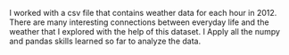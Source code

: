 I worked with a csv file that contains weather data for each hour in 2012. There are many interesting connections between everyday life and the weather that I explored with the help of this dataset.
I Apply all the numpy and pandas skills learned so far to analyze the data.

